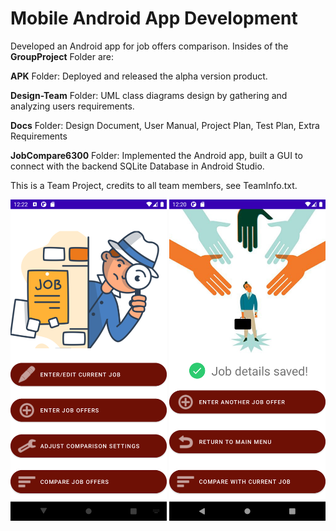 # Mobile Android App Development

Developed an Android app for job offers comparison. Insides of the **GroupProject** Folder are:

**APK** Folder: Deployed and released the alpha version product.


**Design-Team** Folder: UML class diagrams design by gathering and analyzing users requirements.


**Docs** Folder: Design Document, User Manual, Project Plan, Test Plan, Extra Requirements 


**JobCompare6300** Folder: Implemented the Android app, built a GUI to connect with the backend SQLite Database in Android Studio.

This is a Team Project, credits to all team members, see TeamInfo.txt.

<img src="main_menu_compare_enabled.png" alt= "login" width= 250px/> 
<img src="after_entering_job_offers_compare_enabled.png" alt= "save" width= 250px/>

